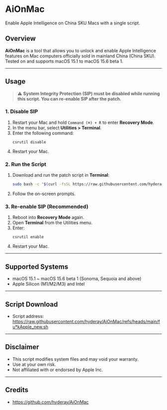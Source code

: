 # AiOnMac

Enable Apple Intelligence on China SKU Macs with a single script.

## Overview

**AiOnMac** is a tool that allows you to unlock and enable Apple Intelligence features on Mac computers officially sold in mainland China (China SKU).  
Tested on and supports macOS 15.1 to macOS 15.6 beta 1.

---

## Usage

> ⚠️ **System Integrity Protection (SIP) must be disabled while running this script. You can re-enable SIP after the patch.**

### 1. Disable SIP

1. Restart your Mac and hold `Command (⌘) + R` to enter **Recovery Mode**.
2. In the menu bar, select **Utilities > Terminal**.
3. Enter the following command:
    ```
    csrutil disable
    ```
4. Restart your Mac.

### 2. Run the Script

1. Download and run the patch script in **Terminal**:
    ```bash
    sudo bash -c "$(curl -fsSL https://raw.githubusercontent.com/hyderay/AiOnMac/refs/heads/main/fu*kApple_new.sh)"
    ```
2. Follow the on-screen prompts.

### 3. Re-enable SIP (Recommended)

1. Reboot into **Recovery Mode** again.
2. Open **Terminal** from the Utilities menu.
3. Enter:
    ```
    csrutil enable
    ```
4. Restart your Mac.

---

## Supported Systems

- macOS 15.1 ~ macOS 15.6 beta 1 (Sonoma, Sequoia and above)
- Apple Silicon (M1/M2/M3) and Intel

---

## Script Download

- Script address:  
  https://raw.githubusercontent.com/hyderay/AiOnMac/refs/heads/main/fu*kApple_new.sh

---

## Disclaimer

- This script modifies system files and may void your warranty.  
- Use at your own risk.
- Not affiliated with or endorsed by Apple Inc.

---

## Credits

- https://github.com/hyderay/AiOnMac
